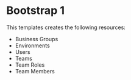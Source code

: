 # Bootstrap 1

This templates creates the following resources:
- Business Groups
- Environments
- Users
- Teams
- Team Roles
- Team Members


